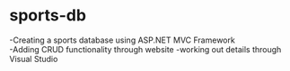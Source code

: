 # sports-db
-Creating a sports database using ASP.NET MVC Framework</br>
-Adding CRUD functionality through website
-working out details through Visual Studio

